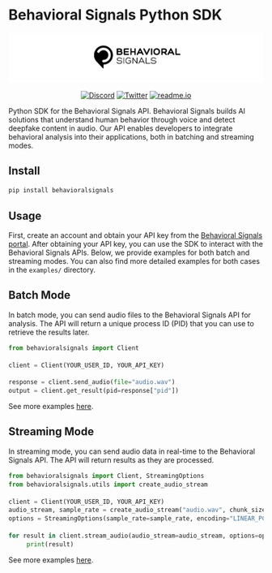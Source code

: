 # Behavioral Signals Python SDK

<p align="center">
  <img src="assets/logo.png" alt="Behavioral Signal Technologies"/>
</p>

<div align="center">



[![Discord](https://badgen.net/discord/members/fxjRrbMH3Q/?color=8978cc&icon=discord)](https://discord.com/invite/fxjRrbMH3Q)
[![Twitter](https://badgen.net/badge/b/behavioralsignals/icon?icon=twitter&label&color=8978cc)](https://x.com/behaviorsignals)
[![readme.io](https://badgen.net/badge/readme.io/Documentation/?color=8978cc)](https://behavioralsignals.readme.io/)

</div>

Python SDK for the Behavioral Signals API. Behavioral Signals builds AI solutions that understand human behavior through voice and detect deepfake content in audio.
Our API enables developers to integrate behavioral analysis into their applications, both in batching and streaming modes.

## Install

```bash
pip install behavioralsignals
```

## Usage

First, create an account and obtain your API key from the [Behavioral Signals portal](https://portal.behavioralsignals.com/).
After obtaining your API key, you can use the SDK to interact with the Behavioral Signals APIs.
Below, we provide examples for both batch and streaming modes. You can also find more detailed examples for both cases in the `examples/` directory.

## Batch Mode

In batch mode, you can send audio files to the Behavioral Signals API for analysis. The API will return a unique process ID (PID) that you can use to retrieve the results later.

```python
from behavioralsignals import Client

client = Client(YOUR_USER_ID, YOUR_API_KEY)

response = client.send_audio(file="audio.wav")
output = client.get_result(pid=response["pid"])
```

See more examples [here](examples/batch/README.md).


## Streaming Mode

In streaming mode, you can send audio data in real-time to the Behavioral Signals API. The API will return results as they are processed.

```python
from behavioralsignals import Client, StreamingOptions
from behavioralsignals.utils import create_audio_stream

client = Client(YOUR_USER_ID, YOUR_API_KEY)
audio_stream, sample_rate = create_audio_stream("audio.wav", chunk_size=250)
options = StreamingOptions(sample_rate=sample_rate, encoding="LINEAR_PCM")

for result in client.stream_audio(audio_stream=audio_stream, options=options):
     print(result)
```

See more examples [here](examples/streaming/README.md).